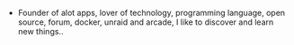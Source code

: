 - Founder of alot apps, lover of technology, programming language, open source, forum, docker, unraid and arcade, I like to discover and learn new things..
  <br>






























































































































































